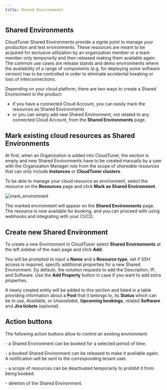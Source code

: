 ```yaml
---
title: Shared Environments
---
```


## Shared Environments

CloudTuner Shared Environments provide a signle point to manage your production and test environments. These resources are meant to be acquired for exclusive utilization by an organization member or a team member only temporarily and then released making them available again. The common use cases are release stands and demo environments where the availability of a range of components (e.g. for deploying some software version) has to be controlled in order to eliminate accidental breaking or loss of interconnections.

Depending on your cloud platform, there are two ways to create a Shared Environment in the product:

- if you have a connected Cloud Account, you can easily mark the resources as Shared Environments
- or you can simply add new Shared Environment, not related to any connected Cloud Account, from the **Shared Environments** page.

## Mark existing cloud resources as Shared Environments

At first, when an Organization is added into CloudTuner, the section is empty and new Shared Environments have to be created manually by a user with the Organization Manager role from the scope of *shareable* resources that can only include **Instances** or **CloudTuner clusters**.

To be able to manage your cloud resource as environment, select the resource on the **Resources** page and click **Mark as Shared Environment**.

![mark_environment](https://cloudtuner-email-templates-image.s3.eu-north-1.amazonaws.com/documentation/sharedenvironmentaddition.png)

The marked environment will appear on the **Shared Environments** page. The resource is now available for booking, and you can proceed with using webhooks and integrating with your CI/CD.

## Create new Shared Environment

To create a new Environment in CloudTuner select **Shared Environments** at the left sidebar of the main page and click **Add**.

<!-- ![add_environment](https://hystax.com/documentation/optscale/_static/screens/environments/add_environment.png) -->

You will be prompted to input a **Name** and a **Resource type**, set if SSH access is required, specify additional properties for a new Shared Environment. Dy defauls, the solution requests to add the Description, IP, and Software. Use the **Add Property** button in case if you want to add extra properties.

<!-- ![create_env](https://hystax.com/documentation/optscale/_static/screens/environments/create_env.png) -->

A newly created entity will be added to this section and listed in a table providing information about a **Pool** that it belongs to, its **Status** which can be *In use*, *Available*, or *Unavailable*, **Upcoming bookings**, related **Software** and **Jira tickets** (optional).

<!-- ![list_env](https://hystax.com/documentation/optscale/_static/screens/environments/list_env.png) -->

## Action buttons

The following action buttons allow to control an existing environment:

\- a Shared Environment can be booked for a selected period of time.

<!-- ![book_menu](https://hystax.com/documentation/optscale/_static/screens/environments/book_menu.png) -->

\- a booked Shared Environment can be released to make it available again. A notification will be sent to the corresponding tenant user.

\- a scope of resources can be deactivated temporarily to prohibit it from being booked.

\- deletion of the Shared Environment.

<!-- Detailed instructions on [how to organize access to shared resources using CloudTuner](https://hystax.com/how-to-organize-access-to-shared-resources-using-optscale/) find on our website. -->
